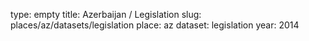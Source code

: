 type: empty
title: Azerbaijan / Legislation
slug: places/az/datasets/legislation
place: az
dataset: legislation
year: 2014
